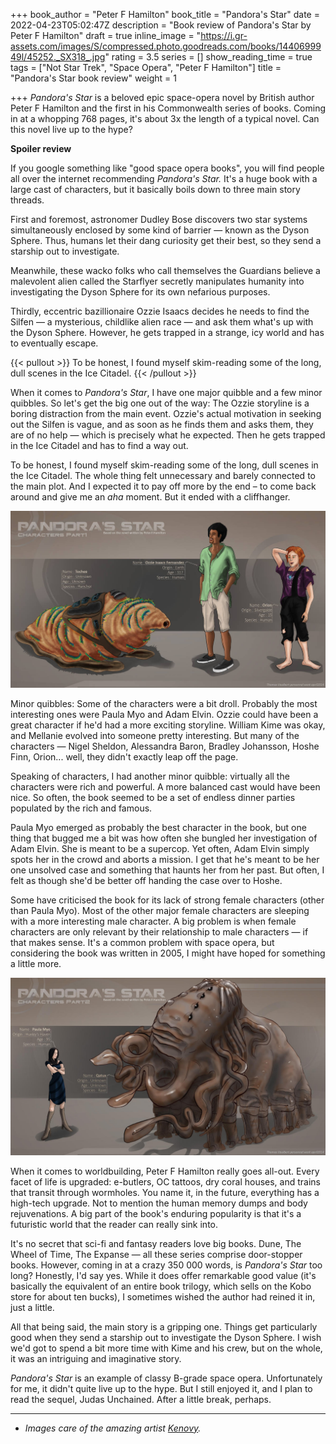 +++
book_author = "Peter F Hamilton"
book_title = "Pandora's Star"
date = 2022-04-23T05:02:47Z
description = "Book review of Pandora's Star by Peter F Hamilton"
draft = true
inline_image = "https://i.gr-assets.com/images/S/compressed.photo.goodreads.com/books/1440699949l/45252._SX318_.jpg"
rating = 3.5
series = []
show_reading_time = true
tags = ["Not Star Trek", "Space Opera", "Peter F Hamilton"]
title = "Pandora's Star book review"
weight = 1

+++
_Pandora's Star_ is a beloved epic space-opera novel by British author Peter F Hamilton and the first in his Commonwealth series of books. Coming in at a whopping 768 pages, it's about 3x the length of a typical novel. Can this novel live up to the hype?

**Spoiler review**

<!--more-->

If you google something like "good space opera books", you will find people all over the internet recommending _Pandora's Star._ It's a huge book with a large cast of characters, but it basically boils down to three main story threads.

First and foremost, astronomer Dudley Bose discovers two star systems simultaneously enclosed by some kind of barrier — known as the Dyson Sphere. Thus, humans let their dang curiosity get their best, so they send a starship out to investigate. 

Meanwhile, these wacko folks who call themselves the Guardians believe a malevolent alien called the Starflyer secretly manipulates humanity into investigating the Dyson Sphere for its own nefarious purposes.

Thirdly, eccentric bazillionaire Ozzie Isaacs decides he needs to find the Silfen — a mysterious, childlike alien race — and ask them what's up with the Dyson Sphere. However, he gets trapped in a strange, icy world and has to eventually escape.

{{< pullout >}}
To be honest, I found myself skim-reading some of the long, dull scenes in the Ice Citadel.
{{< /pullout >}}

When it comes to _Pandora's Star_, I have one major quibble and a few minor quibbles. So let's get the big one out of the way: The Ozzie storyline is a boring distraction from the main event. Ozzie's actual motivation in seeking out the Silfen is vague, and as soon as he finds them and asks them, they are of no help — which is precisely what he expected. Then he gets trapped in the Ice Citadel and has to find a way out. 

To be honest, I found myself skim-reading some of the long, dull scenes in the Ice Citadel. The whole thing felt unnecessary and barely connected to the main plot. And I expected it to pay off more by the end – to come back around and give me an _aha_ moment. But it ended with a cliffhanger. 

![](/uploads/pandora_s_star_characters_part_1_by_kernovy_d7foqgm-pre.jpeg)

Minor quibbles: Some of the characters were a bit droll. Probably the most interesting ones were Paula Myo and Adam Elvin. Ozzie could have been a great character if he'd had a more exciting storyline. William Kime was okay, and Mellanie evolved into someone pretty interesting. But many of the characters — Nigel Sheldon, Alessandra Baron, Bradley Johansson, Hoshe Finn, Orion... well, they didn't exactly leap off the page.

Speaking of characters, I had another minor quibble: virtually all the characters were rich and powerful. A more balanced cast would have been nice. So often, the book seemed to be a set of endless dinner parties populated by the rich and famous.

Paula Myo emerged as probably the best character in the book, but one thing that bugged me a bit was how often she bungled her investigation of Adam Elvin. She is meant to be a supercop. Yet often, Adam Elvin simply spots her in the crowd and aborts a mission. I get that he's meant to be her one unsolved case and something that haunts her from her past. But often, I felt as though she'd be better off handing the case over to Hoshe.

Some have criticised the book for its lack of strong female characters (other than Paula Myo). Most of the other major female characters are sleeping with a more interesting male character. A big problem is when female characters are only relevant by their relationship to male characters — if that makes sense. It's a common problem with space opera, but considering the book was written in 2005, I might have hoped for something a little more.

![](/uploads/pandora_s_star_characters_part2_by_kernovy_d7fosh6-fullview.jpeg)

When it comes to worldbuilding, Peter F Hamilton really goes all-out. Every facet of life is upgraded: e-butlers, OC tattoos, dry coral houses, and trains that transit through wormholes. You name it, in the future, everything has a high-tech upgrade. Not to mention the human memory dumps and body rejuvenations. A big part of the book's enduring popularity is that it's a futuristic world that the reader can really sink into. 

It's no secret that sci-fi and fantasy readers love big books. Dune, The Wheel of Time, The Expanse — all these series comprise door-stopper books. However, coming in at a crazy 350 000 words, is _Pandora's Star_ too long? Honestly, I'd say yes. While it does offer remarkable good value (it's basically the equivalent of an entire book trilogy, which sells on the Kobo store for about ten bucks), I sometimes wished the author had reined it in, just a little.

All that being said, the main story is a gripping one. Things get particularly good when they send a starship out to investigate the Dyson Sphere. I wish we'd got to spend a bit more time with Kime and his crew, but on the whole, it was an intriguing and imaginative story.

_Pandora's Star_ is an example of classy B-grade space opera. Unfortunately for me, it didn't quite live up to the hype. But I still enjoyed it, and I plan to read the sequel, Judas Unchained. After a little break, perhaps. 

***

* _Images care of the amazing artist_ [_Kenovy_](https://www.deviantart.com/kernovy)_._